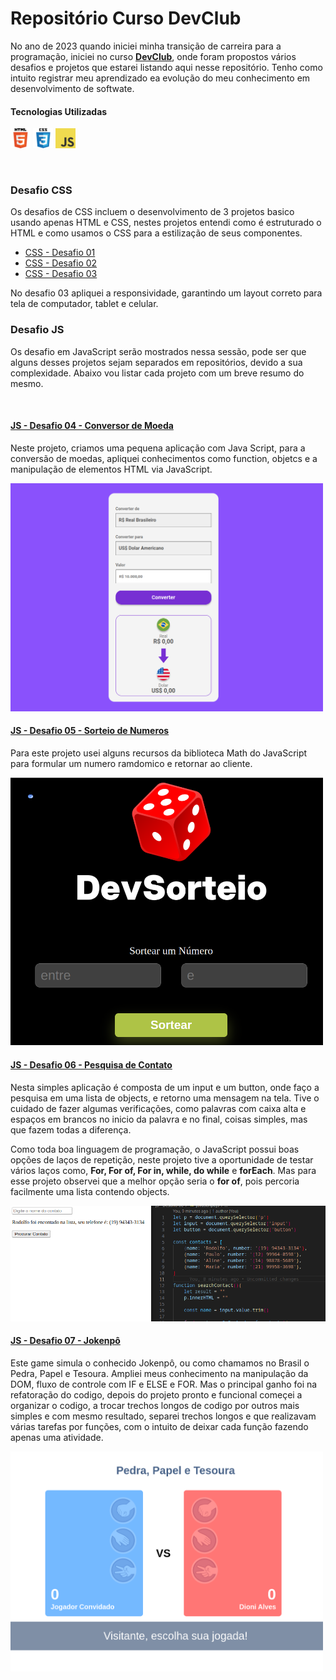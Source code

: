 # Repositório Curso DevClub

<p>
  No ano de 2023 quando iniciei minha transição de carreira para a programação, iniciei no curso <a href="https://rodolfomori.com.br/devclub/"><b>DevClub</b></a>,
  onde foram propostos vários desafios e projetos que estarei listando aqui nesse repositório. Tenho como intuito registrar meu aprendizado ea evolução do meu conhecimento em
  desenvolvimento de softwate.
</p>

#### Tecnologias Utilizadas

<p div=auto>
<code><img height="32" src="https://raw.githubusercontent.com/github/explore/80688e429a7d4ef2fca1e82350fe8e3517d3494d/topics/html/html.png" alt="HTML5"/></code>
<code><img height="32" src="https://raw.githubusercontent.com/github/explore/80688e429a7d4ef2fca1e82350fe8e3517d3494d/topics/css/css.png" alt="CSS"/></code>
<code><img height="32" src="https://raw.githubusercontent.com/github/explore/80688e429a7d4ef2fca1e82350fe8e3517d3494d/topics/javascript/javascript.png" alt="Javascript"/></code>
</p>
<br>

### Desafio CSS

<p>
Os desafios de CSS incluem o desenvolvimento de 3 projetos basico usando apenas HTML e CSS, nestes projetos entendi como é estruturado o HTML e como usamos o CSS para a estilização de seus componentes.
</p>

- <a href="https://github.com/dionialves/DevClub/tree/main/CSS%20-%20Desafio%2001">CSS - Desafio 01</a>
- <a href="https://github.com/dionialves/DevClub/tree/main/CSS%20-%20Desafio%2002">CSS - Desafio 02</a>
- <a href="https://github.com/dionialves/DevClub/tree/main/CSS%20-%20Desafio%2003">CSS - Desafio 03</a>

<p>No desafio 03 apliquei a responsividade, garantindo um layout correto para tela de computador, tablet e celular.</p>

### Desafio JS

<p>
Os desafio em JavaScript serão mostrados nessa sessão, pode ser que alguns desses projetos sejam separados em repositórios, devido a sua complexidade. Abaixo vou listar cada projeto com um breve resumo do mesmo.
</p>
<br/>

#### <a href="https://github.com/dionialves/currency-conversion">JS - Desafio 04 - Conversor de Moeda</a>

<p>
Neste projeto, criamos uma pequena aplicação com Java Script, para a conversão de moedas, apliquei conhecimentos como function, objetcs e a manipulação de elementos HTML via JavaScript.
</p>
<img src="https://github.com/dionialves/DevClub/blob/main/JS%20-%20Desafio%2004/img/project.png" width="500">
<br/>

#### <a href="https://github.com/dionialves/DevClub/tree/main/JS%20-%20Desafio%2005">JS - Desafio 05 - Sorteio de Numeros</a>

<p>
Para este projeto usei alguns recursos da biblioteca Math do JavaScript para formular um numero ramdomico e retornar ao cliente.
</p>
<img src="https://github.com/dionialves/DevClub/blob/main/JS%20-%20Desafio%2005/assets/project.png" width="500">
<br/>

#### <a href="https://github.com/dionialves/DevClub/tree/main/JS%20-%20Desafio%2006">JS - Desafio 06 - Pesquisa de Contato</a>

<p>
Nesta simples aplicação é composta de um input e um button, onde faço a pesquisa em uma lista de objects, e retorno uma mensagem na tela. Tive o cuidado
de fazer algumas verificações, como palavras com caixa alta e espaços em brancos no inicio da palavra e no final, coisas simples, mas que fazem todas a diferença.
</p>
<p>
Como toda boa linguagem de programação, o JavaScript possui boas opções de laços de repetição, neste projeto tive a oportunidade de testar vários
laços como, <b>For, For of, For in, while, do while</b> e <b>forEach</b>. Mas para esse projeto observei que a melhor opção seria o <b>for of</b>,
pois percoria facilmente uma lista contendo objects. 
</p>

<img src="https://github.com/dionialves/DevClub/blob/main/JS%20-%20Desafio%2006/assets/project.png">
<br/>

#### <a href="https://github.com/dionialves/DevClub/tree/main/JS%20-%20Desafio%2006">JS - Desafio 07 - Jokenpô</a>

<p>
Este game simula o conhecido Jokenpô, ou como chamamos no Brasil o Pedra, Papel e Tesoura. Ampliei meus conhecimento na manipulação da DOM, fluxo de controle com IF e ELSE e FOR. Mas o principal ganho foi na refatoração do codigo, depois do projeto pronto e funcional começei a organizar o codigo, a trocar trechos longos de codigo por outros mais simples e com mesmo resultado, separei trechos longos e que realizavam várias tarefas por funções, com o intuito de deixar cada função fazendo apenas uma atividade.
</p>

<img src="https://github.com/dionialves/jokenpo/blob/main/assets/project.png"  width="500">


